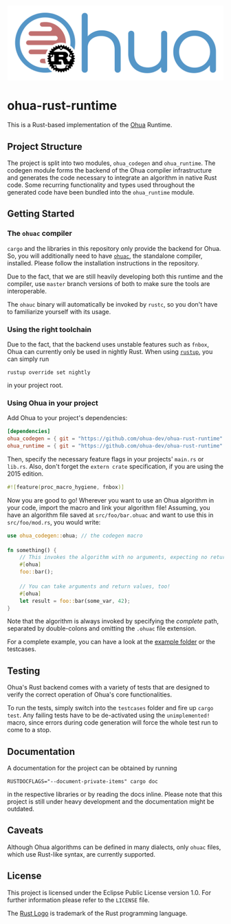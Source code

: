 ![Ohua for Rust](https://raw.githubusercontent.com/ohua-dev/ohua/master/logos/fileIcons/iconFull/rust/export_wide_lang_transparent.png)

# ohua-rust-runtime

This is a Rust-based implementation of the [Ohua](https://ohua-dev.github.io/) Runtime.

## Project Structure

The project is split into two modules, `ohua_codegen` and `ohua_runtime`.
The codegen module forms the backend of the Ohua compiler infrastructure and generates the code necessary to integrate an algorithm in native Rust code.
Some recurring functionality and types used throughout the generated code have been bundled into the `ohua_runtime` module.

## Getting Started

### The `ohuac` compiler

`cargo` and the libraries in this repository only provide the backend for Ohua. So, you will additionally need to have [`ohuac`](https://github.com/ohua-dev/ohuac), the standalone compiler, installed. Please follow the installation instructions in the repository.

Due to the fact, that we are still heavily developing both this runtime and the compiler, use `master` branch versions of both to make sure the tools are interoperable.

The `ohauc` binary will automatically be invoked by `rustc`, so you don't have to familiarize yourself with its usage.

### Using the right toolchain

Due to the fact, that the backend uses unstable features such as `fnbox`, Ohua can currently only be used in nightly Rust.
When using [`rustup`](https://rustup.rs), you can simply run
```
rustup override set nightly
```
in your project root.

### Using Ohua in your project

Add Ohua to your project's dependencies:
```toml
[dependencies]
ohua_codegen = { git = "https://github.com/ohua-dev/ohua-rust-runtime" }
ohua_runtime = { git = "https://github.com/ohua-dev/ohua-rust-runtime" }
```

Then, specify the necessary feature flags in your projects' `main.rs` or `lib.rs`. Also, don't forget the `extern crate` specification, if you are using the 2015 edition.
```rust
#![feature(proc_macro_hygiene, fnbox)]
```

Now you are good to go! Wherever you want to use an Ohua algorithm in your code, import the macro and link your algorithm file! Assuming, you have an algorithm file saved at `src/foo/bar.ohuac` and want to use this in `src/foo/mod.rs`, you would write:
```rust
use ohua_codegen::ohua; // the codegen macro

fn something() {
    // This invokes the algorithm with no arguments, expecting no return value.
    #[ohua]
    foo::bar();

    // You can take arguments and return values, too!
    #[ohua]
    let result = foo::bar(some_var, 42);
}
```

Note that the algorithm is always invoked by specifying the _complete_ path, separated by double-colons and omitting the `.ohuac` file extension.

For a complete example, you can have a look at the [example folder](example/) or the testcases.

## Testing

Ohua's Rust backend comes with a variety of tests that are designed to verify the correct operation of Ohua's core functionalities.

To run the tests, simply switch into the `testcases` folder and fire up `cargo test`.
Any failing tests have to be de-activated using the `unimplemented!` macro, since errors during code generation will force the whole test run to come to a stop.

## Documentation

A documentation for the project can be obtained by running
```
RUSTDOCFLAGS="--document-private-items" cargo doc
```
in the respective libraries or by reading the docs inline.
Please note that this project is still under heavy development and the documentation might be outdated.

## Caveats

Although Ohua algorithms can be defined in many dialects, only `ohuac` files, which use Rust-like syntax, are currently supported.

## License

This project is licensed under the Eclipse Public License version 1.0. For further information please refer to the `LICENSE` file.

The [Rust Logo](https://github.com/rust-lang-nursery/rust-artwork) is trademark of the Rust programming language.
